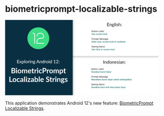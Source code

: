 # biometricprompt-localizable-strings

<div align="center">
    <img src="screenshots/android-12-biometricprompt-localizable-strings.png" />
</div>

This application demonstrates Android 12's new feature: [BiometricPrompt Localizable Strings](https://developer.android.com/about/versions/12/features#biometric-prompt).
